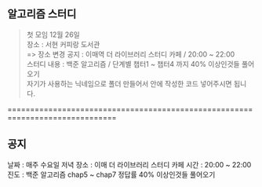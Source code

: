 ## 알고리즘 스터디 
> 첫 모임 12월 26일 <br>
> 장소 : 서현 커피랑 도서관 <br>
=> 장소 변경 공지 : 이매역 더 라이브러리 스터디 카페 / 20:00 ~ 22:00 <br>
> 스터디 내용 : 백준 알고리즘 / 단계별 챕터1 ~ 챕터4 까지 40% 이상인것들 풀어오기 <br>
> 자기가 사용하는 닉네임으로 폴더 만들어서 안에 작성한 코드 넣어주시면 됩니다.

==============================================================================

## 공지
날짜 : 매주 수요일 저녁
장소 : 이매 더 라이브러리 스터디 카페
시간 : 20:00 ~ 22:00
진도 : 백준 알고리즘 chap5 ~ chap7 정답률 40% 이상인것들 풀어오기


